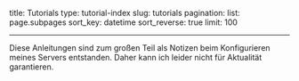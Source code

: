 title: Tutorials
type: tutorial-index
slug: tutorials
pagination:
   list: page.subpages
   sort_key: datetime
   sort_reverse: true
   limit: 100
   
---

Diese Anleitungen sind zum großen Teil als Notizen beim Konfigurieren meines Servers entstanden.
Daher kann ich leider nicht für Aktualität garantieren.